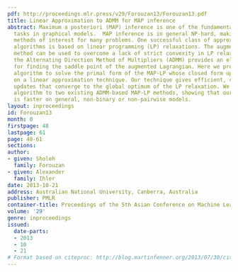 ```yaml
---
pdf: http://proceedings.mlr.press/v29/Forouzan13/Forouzan13.pdf
title: Linear Approximation to ADMM for MAP inference
abstract: Maximum a posteriori (MAP) inference is one of the fundamental inference
  tasks in graphical models.  MAP inference is in general NP-hard, making approximate
  methods of interest for many problems. One successful class of approximate inference
  algorithms is based on linear programming (LP) relaxations. The augmented Lagrangian
  method can be used to overcome a lack of strict convexity in LP relaxations, and
  the Alternating Direction Method of Multipliers (ADMM) provides an elegant algorithm
  for finding the saddle point of the augmented Lagrangian. Here we present an ADMM-based
  algorithm to solve the primal form of the MAP-LP whose closed form updates are based
  on a linear approximation technique. Our technique gives efficient, closed form
  updates that converge to the global optimum of the LP relaxation. We compare our
  algorithm to two existing ADMM-based MAP-LP methods, showing that our technique
  is faster on general, non-binary or non-pairwise models.
layout: inproceedings
id: Forouzan13
month: 0
firstpage: 48
lastpage: 61
page: 48-61
sections: 
author:
- given: Sholeh
  family: Forouzan
- given: Alexander
  family: Ihler
date: 2013-10-21
address: Australian National University, Canberra, Australia
publisher: PMLR
container-title: Proceedings of the 5th Asian Conference on Machine Learning
volume: '29'
genre: inproceedings
issued:
  date-parts:
  - 2013
  - 10
  - 21
# Format based on citeproc: http://blog.martinfenner.org/2013/07/30/citeproc-yaml-for-bibliographies/
---
```

